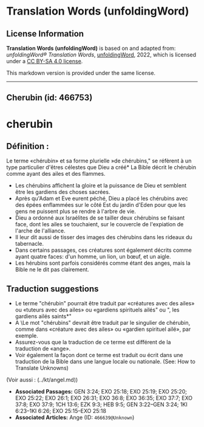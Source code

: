 # Translation Words (unfoldingWord)

## License Information

**Translation Words (unfoldingWord)** is based on and adapted from: _unfoldingWord® Translation Words_, [unfoldingWord](https://unfoldingword.org/utw), 2022, which is licensed under a [CC BY-SA 4.0 license](https://creativecommons.org/licenses/by-sa/4.0/legalcode.en).

This markdown version is provided under the same license.



--------------------------------

## Cherubin (id: 466753)

cherubin
========

Définition :
------------

Le terme «chérubin» et sa forme plurielle »de chérubins," se réfèrent à un type particulier d'êtres célestes que Dieu a créé\* La Bible décrit le chérubin comme ayant des ailes et des flammes.

* Les chérubins affichent la gloire et la puissance de Dieu et semblent être les gardiens des choses sacrées.
* Après qu'Adam et Eve eurent péché, Dieu a placé les chérubins avec des épées enflammées sur le côté Est du jardin d'Eden pour que les gens ne puissent plus se rendre à l'arbre de vie.
* Dieu a ordonné aux Israélites de se tailler deux chérubins se faisant face, dont les ailes se touchaient, sur le couvercle de l'expiation de l'arche de l'alliance.
* Il leur dit aussi de tisser des images des chérubins dans les rideaux du tabernacle.
* Dans certains passages, ces créatures sont également décrits comme ayant quatre faces: d'un homme, un lion, un bœuf, et un aigle.
* Les hérubins sont parfois considérés comme étant des anges, mais la Bible ne le dit pas clairement.

Traduction suggestions
----------------------

* Le terme "chérubin" pourrait être traduit par «créatures avec des ailes» ou «tuteurs avec des ailes» ou «gardiens spirituels ailés" ou ", les gardiens ailés saints\*"
* A \\Le mot "chérubins" devrait être traduit par le singulier de chérubin, comme dans «créature avec des ailes» ou «gardien spirituel ailé», par exemple.
* Assurez\-vous que la traduction de ce terme est différent de la traduction de «ange».
* Voir également la façon dont ce terme est traduit ou écrit dans une traduction de la Bible dans une langue locale ou nationale. (See: How to Translate Unknowns)

(Voir aussi : (../kt/angel.md))

* **Associated Passages:** GEN 3:24; EXO 25:18; EXO 25:19; EXO 25:20; EXO 25:22; EXO 26:1; EXO 26:31; EXO 36:8; EXO 36:35; EXO 37:7; EXO 37:8; EXO 37:9; 1CH 13:6; EZK 9:3; HEB 9:5; GEN 3:22–GEN 3:24; 1KI 6:23–1KI 6:26; EXO 25:15–EXO 25:18
* **Associated Articles:** Ange (ID: `466639@Unknown`)

